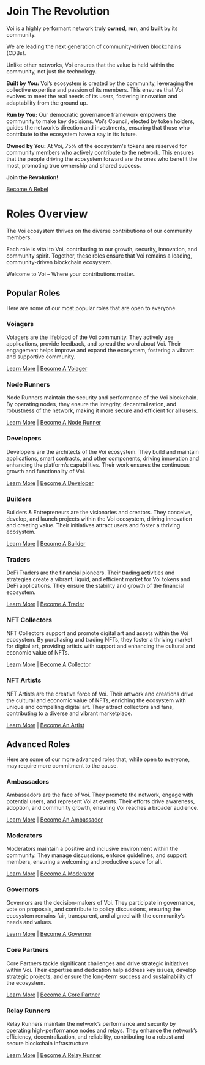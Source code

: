 # Join The Revolution

Voi is a highly performant network truly **owned**, **run**, and **built** by its community.

We are leading the next generation of community-driven blockchains (CDBs).

Unlike other networks, Voi ensures that the value is held within the community, not just the technology.

**Built by You:** Voi’s ecosystem is created by the community, leveraging the collective expertise and passion of its members. This ensures that Voi evolves to meet the real needs of its users, fostering innovation and adaptability from the ground up.

**Run by You:** Our democratic governance framework empowers the community to make key decisions. Voi’s Council, elected by token holders, guides the network’s direction and investments, ensuring that those who contribute to the ecosystem have a say in its future.

**Owned by You:** At Voi, 75% of the ecosystem's tokens are reserved for community members who actively contribute to the network. This ensures that the people driving the ecosystem forward are the ones who benefit the most, promoting true ownership and shared success.

**Join the Revolution!**

[Become A Rebel](https://discord.com/channels/1055863853633785857/1157678590196973728/1257675380454723604)

# Roles Overview

The Voi ecosystem thrives on the diverse contributions of our community members.

Each role is vital to Voi, contributing to our growth, security, innovation, and community spirit. Together, these roles ensure that Voi remains a leading, community-driven blockchain ecosystem.

Welcome to Voi – Where your contributions matter.

## Popular Roles

Here are some of our most popular roles that are open to everyone.

### Voiagers

Voiagers are the lifeblood of the Voi community. They actively use applications, provide feedback, and spread the word about Voi. Their engagement helps improve and expand the ecosystem, fostering a vibrant and supportive community.

[Learn More](voiagers.md) | [ Become A Voiager](https://discord.com/channels/1055863853633785857/1157678590196973728/1257675380454723604)

### Node Runners

Node Runners maintain the security and performance of the Voi blockchain. By operating nodes, they ensure the integrity, decentralization, and robustness of the network, making it more secure and efficient for all users.

[Learn More](node-runners.md) | [ Become A Node Runner](https://discord.com/channels/1055863853633785857/1157678590196973728/1257675380454723604)

### Developers

Developers are the architects of the Voi ecosystem. They build and maintain applications, smart contracts, and other components, driving innovation and enhancing the platform’s capabilities. Their work ensures the continuous growth and functionality of Voi.

[Learn More](developers.md) | [ Become A Developer](https://discord.com/channels/1055863853633785857/1157678590196973728/1257675380454723604)

### Builders

Builders & Entrepreneurs are the visionaries and creators. They conceive, develop, and launch projects within the Voi ecosystem, driving innovation and creating value. Their initiatives attract users and foster a thriving ecosystem.

[Learn More](builders.md) | [ Become A Builder](https://discord.com/channels/1055863853633785857/1157678590196973728/1257675380454723604)

### Traders

DeFi Traders are the financial pioneers. Their trading activities and strategies create a vibrant, liquid, and efficient market for Voi tokens and DeFi applications. They ensure the stability and growth of the financial ecosystem.

[Learn More](traders.md) | [ Become A Trader](https://discord.com/channels/1055863853633785857/1157678590196973728/1257675380454723604)

### NFT Collectors

NFT Collectors support and promote digital art and assets within the Voi ecosystem. By purchasing and trading NFTs, they foster a thriving market for digital art, providing artists with support and enhancing the cultural and economic value of NFTs.

[Learn More](collectors.md) | [ Become A Collector](https://discord.com/channels/1055863853633785857/1157678590196973728/1257675380454723604)

### NFT Artists

NFT Artists are the creative force of Voi. Their artwork and creations drive the cultural and economic value of NFTs, enriching the ecosystem with unique and compelling digital art. They attract collectors and fans, contributing to a diverse and vibrant marketplace.

[Learn More](artists.md) | [ Become An Artist](https://discord.com/channels/1055863853633785857/1157678590196973728/1257675380454723604)

## Advanced Roles

Here are some of our more advanced roles that, while open to everyone, may require more commitment to the cause.

### Ambassadors

Ambassadors are the face of Voi. They promote the network, engage with potential users, and represent Voi at events. Their efforts drive awareness, adoption, and community growth, ensuring Voi reaches a broader audience.

[Learn More](advanced/ambassadors.md) | [ Become An Ambassador](https://t.co/9pyPp6pFCu) 

### Moderators

Moderators maintain a positive and inclusive environment within the community. They manage discussions, enforce guidelines, and support members, ensuring a welcoming and productive space for all.

[Learn More](advanced/moderators.md) | [ Become A Moderator](https://forms.gle/sAZey5LCLPbZfvfr7) 

### Governors

Governors are the decision-makers of Voi. They participate in governance, vote on proposals, and contribute to policy discussions, ensuring the ecosystem remains fair, transparent, and aligned with the community’s needs and values.

[Learn More](advanced/governors.md) | [ Become A Governor](../governance/committees/overview.md) 

### Core Partners

Core Partners tackle significant challenges and drive strategic initiatives within Voi. Their expertise and dedication help address key issues, develop strategic projects, and ensure the long-term success and sustainability of the ecosystem.

[Learn More](advanced/core-partners.md) | [ Become A Core Partner](mailto:projectinquiry@voi.network)

### Relay Runners

Relay Runners maintain the network’s performance and security by operating high-performance nodes and relays. They enhance the network’s efficiency, decentralization, and reliability, contributing to a robust and secure blockchain infrastructure.

[Learn More](advanced/relay-runners.md) | [ Become A Relay Runner](https://forms.gle/jDaZo9Sd5BYjh21n7) 